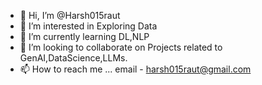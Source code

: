 - 👋 Hi, I’m @Harsh015raut
- 👀 I’m interested in Exploring Data
- 🌱 I’m currently learning DL,NLP
- 💞️ I’m looking to collaborate on Projects related to GenAI,DataScience,LLMs.
- 📫 How to reach me ...
  email - harsh015raut@gmail.com


<!---
Harsh015raut/Harsh015raut is a ✨ special ✨ repository because its `README.md` (this file) appears on your GitHub profile.
You can click the Preview link to take a look at your changes.
--->
